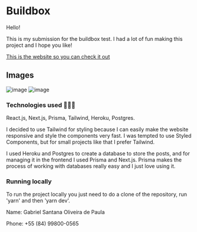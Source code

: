 # Buildbox

Hello!

This is my submission for the buildbox test.
I had a lot of fun making this project and I hope you like!

[This is the website so you can check it out](https://buildbox-test.netlify.app/)

## Images

![image](https://user-images.githubusercontent.com/50323251/217043340-f980fdb2-a5ce-49b5-a2df-0a7de43f28ea.png)
![image](https://user-images.githubusercontent.com/50323251/217043772-5cd29e70-76cc-43cf-bf73-f276036b5b0c.png)

### Technologies used 🧑🏼‍💻

React.js, Next.js, Prisma, Tailwind, Heroku, Postgres.

I decided to use Tailwind for styling because I can easily make the website responsive and style the components very fast. I was tempted to use Styled Components, but for small projects like that I prefer Tailwind.

I used Heroku and Postgres to create a database to store the posts, and for managing it in the frontend I used Prisma and Next.js. Prisma makes the process of working with databases really easy and I just love using it.

### Running locally

To run the project locally you just need to do a clone of the repository, run 'yarn' and then 'yarn dev'.

Name: Gabriel Santana Oliveira de Paula

Phone: +55 (84) 99800-0565

